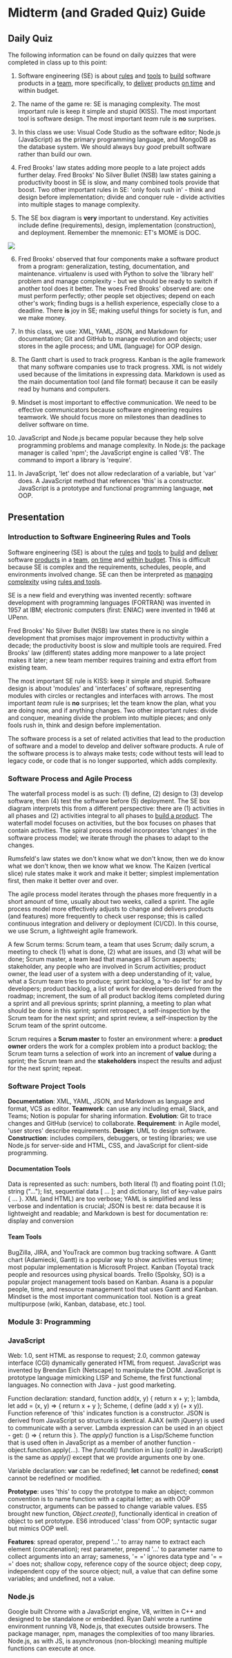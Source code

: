 # Midterm (and Graded Quiz) Guide

## Daily Quiz

The following information can be found on daily quizzes that were completed in class up to this point:

1. Software engineering (SE) is about <ins>rules</ins> and <ins>tools</ins> to <ins>build</ins> software products in a
   <ins>team</ins>, more specifically, to <ins>deliver</ins> products <ins>on time</ins> and </ins>within budget</ins>.

2. The name of the game re: SE is managing complexity. The most important rule is keep it simple and stupid (KISS).
   The most important tool is software design. The most important *team* rule is **no** surprises.

3. In this class we use: Visual Code Studio as the software editor; Node.js (JavaScript) as the primary programming
   language, and MongoDB as the database system. We should always buy *good* prebuilt software rather than build our own.

4. Fred Brooks' law states adding more people to a late project adds further delay. Fred Brooks' No Silver Bullet (NSB)
   law states gaining a productivity boost in SE is slow, and many combined tools provide that boost. Two other important
   rules in SE: 'only fools rush in' - think and design before implementation; divide and conquer rule - divide activities
   into multiple stages to manage complexity.

5. The SE box diagram is **very** important to understand. Key activities include define (requirements), design,
   implementation (construction), and deployment. Remember the mnemonic: ET's MOME is DOC.

![](https://i.imgur.com/Wd4kwed.png)

6. Fred Brooks' observed that four components make a software product from a program: generalization, testing,
   documentation, and maintenance. virtualenv is used with Python to solve the 'library hell' problem and manage
   complexity - but we should be ready to switch if another tool does it better. The woes Fred Brooks' observed are: one
   must perform perfectly; other people set objectives; depend on each other's work; finding bugs is a hellish experience,
   especially close to a deadline. There **is** joy in SE; making useful things for society is fun, and
   we make money.

7. In this class, we use: XML, YAML, JSON, and Markdown for documentation; Git and GitHub to manage evolution and
   objects; user stores in the agile process; and UML (language) for OOP design.

8. The Gantt chart is used to track progress. Kanban is the agile framework that many software companies use to track
   progress. XML is not widely used because of the limitations in expressing data. Markdown is used as the main
   documentation tool (and file format) because it can be easily read by humans and computers.

9. Mindset is most important to effective communication. We need to be effective communicators because software
   engineering requires teamwork. We should focus more on milestones than deadlines to deliver software on time.

10. JavaScript and Node.js became popular because they help solve programming problems and manage complexity. In
    Node.js: the package manager is called 'npm'; the JavaScript engine is called 'V8'. The command to import a library is
    'require'.

11. In JavaScript, 'let' does not allow redeclaration of a variable, but 'var' does. A JavaScript method that
    references 'this' is a constructor. JavaScript is a prototype and functional programming language, **not** OOP.

## Presentation

### Introduction to Software Engineering Rules and Tools

Software engineering (SE) is about the <ins>rules</ins> and <ins>tools</ins> to <ins>build</ins> and <ins>deliver</ins>
software <ins>products</ins> in a <ins>team</ins>, <ins>on time</ins> and <ins>within budget</ins>. This is difficult
because SE is complex and the requirements, schedules, people, and environments involved change.
SE can then be interpreted as <ins>managing complexity</ins> using <ins>rules and tools</ins>.

SE is a new field and everything was invented recently: software development with programming
languages (FORTRAN) was invented in 1957 at IBM; electronic computers (first: ENIAC) were invented in 1946 at UPenn.

Fred Brooks' No Silver Bullet (NSB) law states there is no single development that promises major improvement in
productivity within a decade; the productivity boost is slow and multiple tools are required. Fred Brooks' law
(different) states adding more manpower to a late project makes it later; a new team member requires training and
extra effort from existing team.

The most important SE rule is KISS: keep it simple and stupid. Software design is about 'modules' and 'interfaces' of
software, representing modules with circles or rectangles and interfaces with arrows. The most important *team* rule is
**no** surprises; let the team know the plan, what you are doing now, and if anything changes. Two other important
rules: divide and conquer, meaning divide the problem into multiple pieces; and only fools rush in, think and design
before implementation.

The software process is a set of related activities that lead to the production of software and a model to develop and
deliver software products. A rule of the software process is to always make tests; code without tests will lead to
legacy code, or code that is no longer supported, which adds complexity.

### Software Process and Agile Process

The waterfall process model is as such: (1) define, (2) design to (3) develop software, then (4) test the software
before (5) deployment. The SE box diagram interprets this from a different perspective: there are (1)
activities in all phases and (2) activities integral to all phases to <ins>build a product</ins>. The waterfall model
focuses on activities, but the box focuses on phases that contain activities. The spiral process model incorporates
'changes' in the software process model; we iterate through the phases to adapt to the changes.

Rumsfeld's law states we don't know what we don't know, then we do know what we don't know, then we know what we know.
The Kaizen (vertical slice) rule states make it work and make it better; simplest implementation first, then make it
better over and over.

The agile process model iterates through the phases more frequently in a short amount of time, usually about two weeks,
called a sprint. The agile process model more effectively adjusts to change and delivers products (and features) more
frequently to check user response; this is called continuous integration and delivery or deployment (CI/CD). In this
course, we use Scrum, a lightweight agile framework.

A few Scrum terms: Scrum team, a team that uses Scrum; daily scrum, a meeting to check (1) what is done, (2) what are
issues, and (3) what will be done; Scrum master, a team lead that manages all Scrum aspects; stakeholder, any people who
are involved in Scrum activities; product owner, the lead user of a system with a deep understanding of it; value, what
a Scrum team tries to produce; sprint backlog, a 'to-do list' for and by developers; product backlog, a list of work for
developers derived from the roadmap; increment, the sum of all product backlog items completed during a sprint and all
previous sprints; sprint planning, a meeting to plan what should be done in this sprint; sprint retrospect, a
self-inspection by the Scrum team for the next sprint; and sprint review, a self-inspection by the Scrum team of the
sprint outcome.

Scrum requires a **Scrum master** to foster an environment where: a **product owner** orders the work for a complex
problem into a product backlog; the Scrum team turns a selection of work into an increment of **value** during a sprint;
the Scrum team and the **stakeholders** inspect the results and adjust for the next sprint; repeat.

### Software Project Tools

**Documentation**: XML, YAML, JSON, and Markdown as language and format, VCS as editor. **Teamwork**: can use any
including email, Slack, and Teams; Notion is popular for sharing information. **Evolution**: Git to trace changes and
GitHub (service) to collaborate. **Requirement**: in Agile model, 'user stores' describe requirements. **Design**: UML
to design software. **Construction**: includes compilers, debuggers, or testing libraries; we use Node.js for
server-side and HTML, CSS, and JavaScript for client-side programming.

#### Documentation Tools

Data is represented as such: numbers, both literal (1) and floating point (1.0); string ("..."); list, sequential data
[ ... ]; and dictionary, list of key-value pairs { ... }. XML (and HTML) are too verbose; YAML is simplified and less
verbose and indentation is crucial; JSON is best re: data because it is lightweight and readable; and Markdown is best
for documentation re: display and conversion

#### Team Tools

BugZilla, JIRA, and YouTrack are common bug tracking software. A Gantt chart (Adamiecki, Gantt) is a
popular way to show activities versus time; most popular implementation is Microsoft Project. Kanban (Toyota) track
people and resources using physical boards. Trello (Spolsky, SO) is a popular project management tools based on Kanban.
Asana is a popular people, time, and resource management tool that uses Gantt and Kanban. Mindset is the most important
communication tool. Notion is a great multipurpose (wiki, Kanban, database, etc.) tool.

### Module 3: Programming

### JavaScript

Web: 1.0, sent HTML as response to request; 2.0, common gateway interface (CGI) dynamically generated HTML from request.
JavaScript was invented by Brendan Eich (Netscape) to manipulate the DOM. JavaScript is prototype language mimicking
LISP and Scheme, the first functional languages. No connection with Java - just good marketing.

Function declaration: standard, function add(x, y) { return x + y; }; lambda, let add = (x, y) => { return x + y };
Scheme, ( define (add x y) (+ x y)). Function reference of 'this' indicates function is a constructor. JSON is derived
from JavaScript so structure is identical. AJAX (with jQuery) is used to communicate with a server. Lambda expression
can be used in an object - get: () => { return this }. The *apply()* function is a Lisp/Scheme function that is used
often in JavaScript as a member of another function - object.function.apply(...). The *funcall()* function in Lisp
(*call()* in JavaScript) is the same as *apply()* except that we provide arguments one by one.

Variable declaration: **var** can be redefined; **let** cannot be redefined; **const** cannot be redefined or modified.

**Prototype**: uses 'this' to copy the prototype to make an object; common convention is to name function with a
capital letter; as with OOP constructor, arguments can be passed to change variable values. ES5 brought new function,
_Object.create()_, functionally identical in creation of object to set prototype. ES6 introduced 'class' from OOP;
syntactic sugar but mimics OOP well.

**Features**: spread operator, prepend '...' to array name to extract each element (concatenation); rest parameter,
prepend '...' to parameter name to collect arguments into an array; sameness, '= =' ignores data type and '= = =' does
not; shallow copy, reference copy of the source object; deep copy, independent copy of the source object; null, a value
that can define some variables; and undefined, not a value.

### Node.js

Google built Chrome with a JavaScript engine, V8, written in C++ and designed to be standalone or embedded. Ryan Dahl
wrote a runtime environment running V8, Node.js, that executes outside browsers. The package manager, npm, manages the
complexities of too many libraries. Node.js, as with JS, is asynchronous (non-blocking) meaning multiple functions can
execute at once.